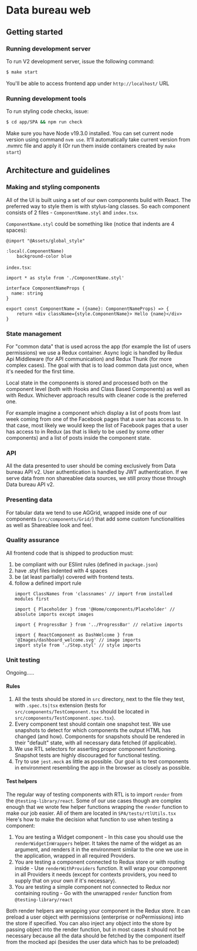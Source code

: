# Data bureau web

## Getting started

### Running development server

To run V2 development server, issue the following command:

```bash
$ make start
```

You'll be able to access frontend app under `http://localhost/` URL

### Running development tools

To run styling code checks, issue:
```bash
$ cd app/SPA && npm run check
```

Make sure you have Node v19.3.0 installed. You can set current node version using command `nvm use`. 
It'll automatically take current version from .nvmrc file and apply it (Or run them inside containers created by `make start`)

## Architecture and guidelines
### Making and styling components
All of the UI is built using a set of our own components build with React. The preferred way to style them is with stylus-lang classes. 
So each component consists of 2 files - `ComponentName.styl` and `index.tsx`.

`ComponentName.styl` could be something like (notice that indents are 4 spaces): 
```stylus
@import "@Assets/global_style"

:local(.ComponentName)
    background-color blue
```
`index.tsx`:
```tsx
import * as style from './ComponentName.styl'

interface ComponentNameProps {
  name: string
}

export const ComponentName = ({name}: ComponentNameProps) => {
    return <div className={style.ComponentName}> Hello {name}</div> 
}
```

### State management
For "common data" that is used across the app (for example the list of users permissions) we use a Redux container. Async logic is handled by Redux Api Middleware (for API communication) and Redux Thunk (for more complex cases). 
The goal with that is to load common data just once, when it's needed for the first time.

Local state in the components is stored and processed both on the component level (both with Hooks and Class Based Components) as well as with Redux. Whichever approach results with cleaner code is the preferred one. 

For example imagine a component which display a list of posts from last week coming from one of the Facebook pages that a user has access to. In that case, most likely we would keep the list of Facebook pages that a user has access to in Redux (as that is likely to be used by some other components) and a list of posts inside the component state.

### API
All the data presented to user should be coming exclusively from Data bureau API v2. User authentication is handled by JWT authentication. If we serve data from non shareablee data sources, we still proxy those through Data bureau API v2. 

### Presenting data
For tabular data we tend to use AGGrid, wrapped inside one of our components (`src/components/Grid/`) that add some custom functionalities as well as Shareablee look and feel.

### Quality assurance
All frontend code that is shipped to production must:
1. be compliant with our ESlint rules (defined in `package.json`)
2. have .styl files indented with 4 spaces
3. be (at least partially) covered with frontend tests.
4. follow a defined import rule
   ```tsx
   import ClassNames from 'classnames' // import from installed modules first

   import { Placeholder } from '@Home/components/Placeholder' // absolute imports except images

   import { ProgressBar } from '../ProgressBar' // relative imports

   import { ReactComponent as DashWelcome } from '@Images/dashboard_welcome.svg' // image imports
   import style from './Step.styl' // style imports
   ```

### Unit testing
Ongoing.....

#### Rules
1. All the tests should be stored in `src` directory, next to the file they test, with `.spec.ts|tsx` extension (tests for `src/components/TestComponent.tsx` should be located in `src/components/TestComponent.spec.tsx`).
2. Every component test should contain one snapshot test. We use snapshots to detect for which components the output HTML has changed (and how). Components for snapshots should be rendered in their "default" state, with all necessary data fetched (if applicable).
3. We use RTL selectors for asserting proper component functioning. Snapshot tests are highly discouraged for functional testing.
4. Try to use `jest.mock` as little as possible. Our goal is to test components in environment resembling the app in the browser as closely as possible.

#### Test helpers
The regular way of testing components with RTL is to import `render` from the `@testing-library/react`. Some of our use cases though are complex enough that we wrote few helper functions wrapping the `render` function to make our job easier.
All of them are located in `SPA/tests/rtlUtils.tsx`
Here's how to make the decision what function to use when testing a component:
1. You are testing a Widget component - In this case you should use the `renderWidgetInWrappers` helper. It takes the name of the widget as an argument, and renders it in the environment similar to the one we use in the application, wrapped in all required Providers.
2. You are testing a component connected to Redux store or with routing inside - Use `renderWithProviders` function. It will wrap your component in all Providers it needs (except for contexts providers, you need to supply that on your own if it's necessary).
3. You are testing a simple component not connected to Redux nor containing routing - Go with the unwrapped `render` function from `@testing-library/react`

Both render helpers are wrapping your component in the Redux store. It can preload a user object with permissions (enterprise or noPermissions) into the store if specified.
You can also inject any object into the store by passing object into the render function, but in most cases it should not be necessary because all the data should be fetched by the component itself from the mocked api (besides the user data which has to be preloaded)

